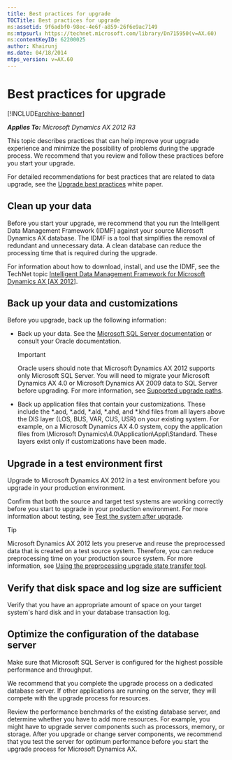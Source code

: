 ```yaml
---
title: Best practices for upgrade
TOCTitle: Best practices for upgrade
ms:assetid: 9f6adbf0-98ec-4e6f-a859-26f6e9ac7149
ms:mtpsurl: https://technet.microsoft.com/library/Dn715950(v=AX.60)
ms:contentKeyID: 62200025
author: Khairunj
ms.date: 04/18/2014
mtps_version: v=AX.60
---
```


# Best practices for upgrade 


[!INCLUDE[archive-banner](includes/archive-banner.md)]


_**Applies To:** Microsoft Dynamics AX 2012 R3_

This topic describes practices that can help improve your upgrade experience and minimize the possibility of problems during the upgrade process. We recommend that you review and follow these practices before you start your upgrade.

For detailed recommendations for best practices that are related to data upgrade, see the [Upgrade best practices](https://go.microsoft.com/fwlink/?linkid=238709) white paper.

## Clean up your data

Before you start your upgrade, we recommend that you run the Intelligent Data Management Framework (IDMF) against your source Microsoft Dynamics AX database. The IDMF is a tool that simplifies the removal of redundant and unnecessary data. A clean database can reduce the processing time that is required during the upgrade.

For information about how to download, install, and use the IDMF, see the TechNet topic [Intelligent Data Management Framework for Microsoft Dynamics AX \[AX 2012\]](https://go.microsoft.com/fwlink/?linkid=230455).

## Back up your data and customizations

Before you upgrade, back up the following information:

  - Back up your data. See the [Microsoft SQL Server documentation](https://go.microsoft.com/fwlink/?linkid=28107) or consult your Oracle documentation.
    

    > [!IMPORTANT]
    > <P>Oracle users should note that Microsoft Dynamics AX 2012 supports only Microsoft SQL Server. You will need to migrate your Microsoft Dynamics AX 4.0 or Microsoft Dynamics AX 2009 data to SQL Server before upgrading. For more information, see <A href="supported-upgrade-paths.md">Supported upgrade paths</A>.</P>



  - Back up application files that contain your customizations. These include the \*.aod, \*.add, \*.ald, \*.ahd, and \*.khd files from all layers above the DIS layer (LOS, BUS, VAR, CUS, USR) on your existing system. For example, on a Microsoft Dynamics AX 4.0 system, copy the application files from \\Microsoft Dynamics\\4.0\\Application\\Appl\\Standard. These layers exist only if customizations have been made.

## Upgrade in a test environment first

Upgrade to Microsoft Dynamics AX 2012 in a test environment before you upgrade in your production environment.

Confirm that both the source and target test systems are working correctly before you start to upgrade in your production environment. For more information about testing, see [Test the system after upgrade](test-the-system-after-upgrade.md).


> [!TIP]
> <P>Microsoft Dynamics AX 2012 lets you preserve and reuse the preprocessed data that is created on a test source system. Therefore, you can reduce preprocessing time on your production source system. For more information, see <A href="using-the-preprocessing-upgrade-state-transfer-tool.md">Using the preprocessing upgrade state transfer tool</A>.</P>



## Verify that disk space and log size are sufficient

Verify that you have an appropriate amount of space on your target system's hard disk and in your database transaction log.

## Optimize the configuration of the database server

Make sure that Microsoft SQL Server is configured for the highest possible performance and throughput.

We recommend that you complete the upgrade process on a dedicated database server. If other applications are running on the server, they will compete with the upgrade process for resources.

Review the performance benchmarks of the existing database server, and determine whether you have to add more resources. For example, you might have to upgrade server components such as processors, memory, or storage. After you upgrade or change server components, we recommend that you test the server for optimum performance before you start the upgrade process for Microsoft Dynamics AX.

  


